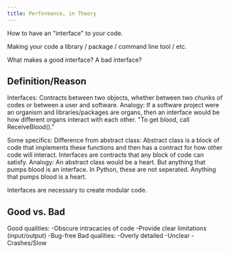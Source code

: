 ```yaml
---
title: Performance, in Theory
---
```


How to have an "interface" to your code.

Making your code a library / package / command line tool / etc.

What makes a good interface?  A bad interface?

## Definition/Reason

Interfaces: Contracts between two objects, whether between two chunks of codes or between a user and software.
Analogy: If a software project were an organism and libraries/packages are organs, then an interface would be how different organs interact with each other. "To get blood, call ReceiveBlood()."

Some specifics: Difference from abstract class: Abstract class is a block of code that implements these functions and then has a contract for how other code will interact. Interfaces are contracts that any block of code can satisfy. Analogy: An abstract class would be a heart. But anything that pumps blood is an interface.
In Python, these are not seperated. Anything that pumps blood is a heart.

Interfaces are necessary to create modular code.

## Good vs. Bad

Good qualities:
-Obscure intracacies of code
-Provide clear limitations (input/output)
-Bug-free
Bad qualities:
-Overly detailed
-Unclear
-Crashes/Slow
